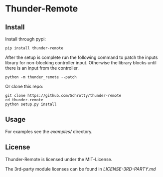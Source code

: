 # Thunder-Remote

## Install

Install through pypi:

    pip install thunder-remote
    
After the setup is complete run the following command to patch the inputs library for non-blocking controller input.
Otherwise the library blocks until there is an input from the controller.

    python -m thunder_remote --patch

Or clone this repo:

    git clone https://github.com/Schrotty/thunder-remote
    cd thunder-remote
    python setup.py install

## Usage

For examples see the _examples/_ directory.

## License
Thunder-Remote is licensed under the MIT-License.

The 3rd-party module licenses can be found in _LICENSE-3RD-PARTY.md_